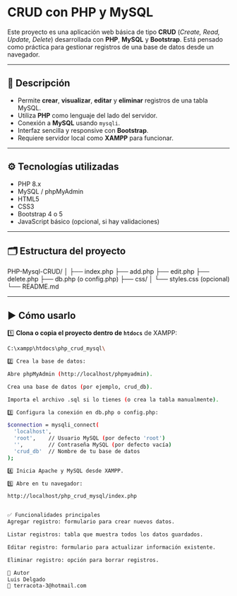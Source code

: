 # CRUD con PHP y MySQL

Este proyecto es una aplicación web básica de tipo **CRUD** (*Create, Read, Update, Delete*) desarrollada con **PHP**, **MySQL** y **Bootstrap**. Está pensado como práctica para gestionar registros de una base de datos desde un navegador.

---

## 📌 Descripción

- Permite **crear**, **visualizar**, **editar** y **eliminar** registros de una tabla MySQL.
- Utiliza **PHP** como lenguaje del lado del servidor.
- Conexión a **MySQL** usando `mysqli`.
- Interfaz sencilla y responsive con **Bootstrap**.
- Requiere servidor local como **XAMPP** para funcionar.

---

## ⚙️ Tecnologías utilizadas

- PHP 8.x
- MySQL / phpMyAdmin
- HTML5
- CSS3
- Bootstrap 4 o 5
- JavaScript básico (opcional, si hay validaciones)

---

## 🗂️ Estructura del proyecto

PHP-Mysql-CRUD/
│
├── index.php
├── add.php
├── edit.php
├── delete.php
├── db.php (o config.php)
├── css/
│ └── styles.css (opcional)
└── README.md


---

## ▶️ Cómo usarlo

1️⃣ **Clona o copia el proyecto dentro de `htdocs`** de XAMPP:
```bash
C:\xampp\htdocs\php_crud_mysql\

2️⃣ Crea la base de datos:

Abre phpMyAdmin (http://localhost/phpmyadmin).

Crea una base de datos (por ejemplo, crud_db).

Importa el archivo .sql si lo tienes (o crea la tabla manualmente).

3️⃣ Configura la conexión en db.php o config.php:

$connection = mysqli_connect(
  'localhost',
  'root',    // Usuario MySQL (por defecto 'root')
  '',        // Contraseña MySQL (por defecto vacía)
  'crud_db'  // Nombre de tu base de datos
);

4️⃣ Inicia Apache y MySQL desde XAMPP.

5️⃣ Abre en tu navegador:

http://localhost/php_crud_mysql/index.php


✅ Funcionalidades principales
Agregar registro: formulario para crear nuevos datos.

Listar registros: tabla que muestra todos los datos guardados.

Editar registro: formulario para actualizar información existente.

Eliminar registro: opción para borrar registros.

🚀 Autor
Luis Delgado
📧 terracota-3@hotmail.com